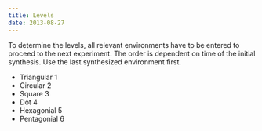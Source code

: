 ```yaml
---
title: Levels
date: 2013-08-27
---
```


To determine the levels, all relevant environments have to be entered to proceed to the next experiment.
The order is dependent on time of the initial synthesis. Use the last synthesized environment first.

- Triangular 1
- Circular 2
- Square 3
- Dot 4
- Hexagonial 5 
- Pentagonial 6

